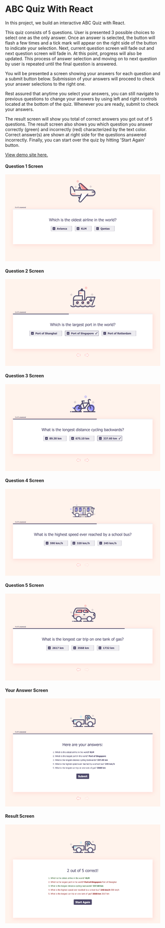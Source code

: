 # ABC Quiz With React

In this project, we build an interactive ABC Quiz with React.

This quiz consists of 5 questions. User is presented 3 possible choices to select one as the only answer. Once an answer is selected, the button will flash a few times and a tick mark will appear on the right side of the button to indicate your selection. Next, current question screen will fade out and next question screen will fade in. At this point, progress will also be updated. This process of answer selection and moving on to next question by user is repeated until the final question is answered.

You will be presented a screen showing your answers for each question and a submit button below. Submission of your answers will proceed to check your answer selections to the right one.

Rest assured that anytime you select your answers, you can still navigate to previous questions to change your answers by using left and right controls located at the bottom of the quiz. Whenever you are ready, submit to check your answers.

The result screen will show you total of correct answers you got out of 5 questions. The result screen also shows you which question you answer correctly (green) and incorrectly (red) characterized by the text color. Correct answer(s) are shown at right side for the questions answered incorrectly. Finally, you can start over the quiz by hitting 'Start Again' button.

[View demo site here.](https://edwinchen85.github.io/abc_quiz_with_react/)

#### Question 1 Screen

![Q1](01.png)

#### Question 2 Screen

![Q2](02.png)

#### Question 3 Screen

![Q3](03.png)

#### Question 4 Screen

![Q4](04.png)

#### Question 5 Screen

![Q5](05.png)

#### Your Answer Screen

![Answer](06.png)

#### Result Screen

![Result](07.png)

